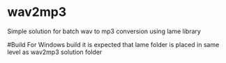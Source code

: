 # wav2mp3
Simple solution for batch wav to mp3 conversion using lame library

#Build
For Windows build it is expected that lame folder is placed in same level as wav2mp3 solution folder
